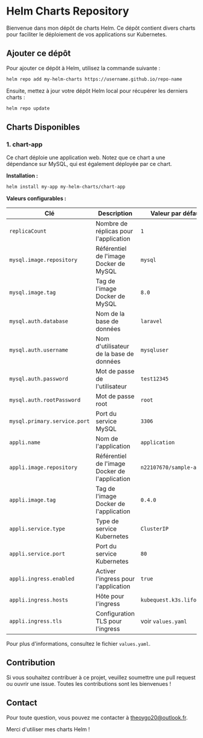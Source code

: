 # Helm Charts Repository

Bienvenue dans mon dépôt de charts Helm. Ce dépôt contient divers charts pour faciliter le déploiement de vos applications sur Kubernetes.

## Ajouter ce dépôt

Pour ajouter ce dépôt à Helm, utilisez la commande suivante :

```sh
helm repo add my-helm-charts https://username.github.io/repo-name
```

Ensuite, mettez à jour votre dépôt Helm local pour récupérer les derniers charts :

```sh
helm repo update
```

## Charts Disponibles

### 1. chart-app

Ce chart déploie une application web. Notez que ce chart a une dépendance sur MySQL, qui est également déployée par ce chart.

**Installation :**

```sh
helm install my-app my-helm-charts/chart-app
```

**Valeurs configurables :**

| Clé                          | Description                                  | Valeur par défaut          |
| ---------------------------- | -------------------------------------------- | -------------------------- |
| `replicaCount`               | Nombre de réplicas pour l'application        | `1`                        |
| `mysql.image.repository`     | Référentiel de l'image Docker de MySQL       | `mysql`                    |
| `mysql.image.tag`            | Tag de l'image Docker de MySQL               | `8.0`                      |
| `mysql.auth.database`        | Nom de la base de données                    | `laravel`                  |
| `mysql.auth.username`        | Nom d'utilisateur de la base de données      | `mysqluser`                |
| `mysql.auth.password`        | Mot de passe de l'utilisateur                | `test12345`                |
| `mysql.auth.rootPassword`    | Mot de passe root                            | `root`                     |
| `mysql.primary.service.port` | Port du service MySQL                        | `3306`                     |
| `appli.name`                 | Nom de l'application                         | `application`              |
| `appli.image.repository`     | Référentiel de l'image Docker de l'application| `n22107670/sample-app`     |
| `appli.image.tag`            | Tag de l'image Docker de l'application       | `0.4.0`                    |
| `appli.service.type`         | Type de service Kubernetes                   | `ClusterIP`                |
| `appli.service.port`         | Port du service Kubernetes                   | `80`                       |
| `appli.ingress.enabled`      | Activer l'ingress pour l'application         | `true`                     |
| `appli.ingress.hosts`        | Hôte pour l'ingress                          | `kubequest.k3s.lifoto.co`  |
| `appli.ingress.tls`          | Configuration TLS pour l'ingress             | voir `values.yaml`         |

Pour plus d'informations, consultez le fichier `values.yaml`.

## Contribution

Si vous souhaitez contribuer à ce projet, veuillez soumettre une pull request ou ouvrir une issue. Toutes les contributions sont les bienvenues !

## Contact

Pour toute question, vous pouvez me contacter à [theoygo20@outlook.fr](mailto:theoygo20@outlook.fr).

Merci d'utiliser mes charts Helm !
